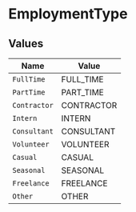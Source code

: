 # EmploymentType


## Values

| Name         | Value        |
| ------------ | ------------ |
| `FullTime`   | FULL_TIME    |
| `PartTime`   | PART_TIME    |
| `Contractor` | CONTRACTOR   |
| `Intern`     | INTERN       |
| `Consultant` | CONSULTANT   |
| `Volunteer`  | VOLUNTEER    |
| `Casual`     | CASUAL       |
| `Seasonal`   | SEASONAL     |
| `Freelance`  | FREELANCE    |
| `Other`      | OTHER        |